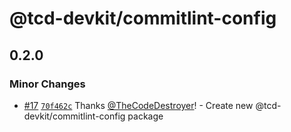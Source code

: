 # @tcd-devkit/commitlint-config

## 0.2.0

### Minor Changes

- [#17](https://github.com/TheCodeDestroyer/devkit/pull/17) [`70f462c`](https://github.com/TheCodeDestroyer/devkit/commit/70f462cf8728ca9f10bec25bf4e28f155d665199) Thanks [@TheCodeDestroyer](https://github.com/TheCodeDestroyer)! - Create new @tcd-devkit/commitlint-config package
